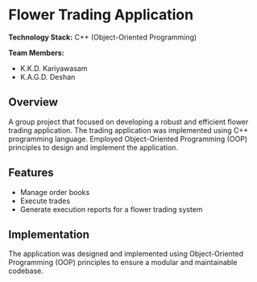 # Flower Trading Application

**Technology Stack:** C++ (Object-Oriented Programming)  

**Team Members:**  
- K.K.D. Kariyawasam  
- K.A.G.D. Deshan

## Overview

A group project that focused on developing a robust and efficient flower trading application. The trading application was implemented using C++ programming language. Employed Object-Oriented Programming (OOP) principles to design and implement the application.

## Features

- Manage order books
- Execute trades
- Generate execution reports for a flower trading system

## Implementation

The application was designed and implemented using Object-Oriented Programming (OOP) principles to ensure a modular and maintainable codebase.
